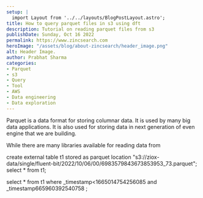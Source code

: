 ```yaml
---
setup: |
  import Layout from '../../layouts/BlogPostLayout.astro';
title: How to query parquet files in s3 using dft
description: Tutorial on reading parquet files from s3
publishDate: Sunday, Oct 16 2022
permalink: https://www.zincsearch.com
heroImage: "/assets/blog/about-zincsearch/header_image.png"
alt: Header Image.
author: Prabhat Sharma
categories:
- Parquet
- s3
- Query
- Tool
- AWS
- Data engineering
- Data exploration
---
```


Parquet is a data format for storing columnar data. It is used by many big data applications. It is also used for storing data in next generation of even engine that we are building.

While there are many libraries available for reading data from 

create external table t1 stored as parquet location "s3://ziox-data/single/fluent-bit/2022/10/06/00/6983579843673853953_73.parquet";
select * from t1;

select * from t1 where _timestamp&lt;1665014754256085 and _timestamp665960392540758 ;

